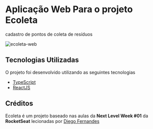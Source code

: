 # Aplicação Web Para o projeto Ecoleta 

cadastro de pontos de coleta de resíduos

<div>
    <img src="https://i.ibb.co/bFCjQyM/ecoleta-web.png" alt="ecoleta-web" border="0">
</div>


## Tecnologias Utilizadas

O projeto foi desenvolvido utilizando as seguintes tecnologias

- [TypeScript](https://www.typescriptlang.org/)
- [ReactJS](https://reactjs.org/)

## Créditos

Ecoleta é um projeto baseado nas aulas da **Next Level Week #01** da **RocketSeat** lecionadas por [Diego Fernandes](https://github.com/diego3g)